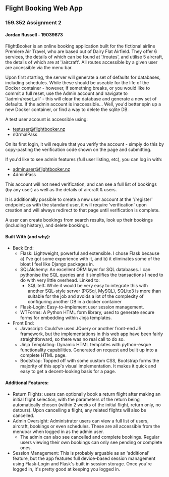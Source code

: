 ## Flight Booking Web App
### 159.352 Assignment 2
#### Jordan Russell - 19039673

FlightBooker is an online booking application built for the fictional airline Premiere Air Travel, who are based out of Dairy Flat Airfield. They offer 6 services, the details of which can be found at '/routes', and utilise 5 aircraft, the details of which are at '/aircraft'. All routes accessible by a given user are accessible via the menu bar.

Upon first starting, the server will generate a set of defaults for databases, including schedules. While these should be useable for the life of the Docker container - however, if something breaks, or you would like to commit a full reset, use the Admin account and navigate to '/admin/reset_all' - this will clear the database and generate a new set of defaults. If the admin account is inaccessible... Well, you'd better spin up a new Docker container, or find a way to delete the sqlite DB.

A test user account is accessible using:
 - testuser@flightbooker.nz
 - n0rmalPass

On its first login, it will require that you verify the account - simply do this by copy-pasting the verification code shown on the page and submitting.

If you'd like to see admin features (full user listing, etc), you can log in with:
 - adminuser@flightbooker.nz
 - 4dminPass

This account will not need verification, and can see a full list of bookings  (by any user) as well as the details of aircraft & users.

It is additionally possible to create a new user account at the '/register' endpoint; as with the standard user, it will require 'verification' upon creation and will always redirect to that page until verification is complete.

A user can create bookings from search results, look up their bookings (including history), and delete bookings.

#### Built With (and why):
 - Back End:
   - Flask: Lightweight, powerful and extensible. I chose Flask because a) I've got some experience with it, and b) it eliminates some of the bloat I feel like Django packages in.
   - SQLAlchemy: An excellent ORM layer for SQL databases. I can pythonise the SQL queries and it simplifies the transactions I need to do with very little overhead. Linked to:
     - SQLite3: While it would be very easy to integrate this with another SQL-style server (PGSql, MySQL), SQLite3 is more than suitable for the job and avoids a lot of the complexity of configuring another DB in a docker container
   - Flask-Login: Easy-to-implement user session management.
   - WTForms: A Python HTML form library, used to generate secure forms for embedding within Jinja templates.
 - Front End:
   - Javascript: Could've used JQuery or another front-end JS framework, but the implementations in this web app have been fairly straightforward, so there was no real call to do so.
   - Jinja Templating: Dynamic HTML templates with python-esque functionality capabilities. Generated on request and built up into a complete HTML page.
   - Bootstrap: Topped off with some custom CSS, Bootstrap forms the majority of this app's visual implementation. It makes it quick and easy to get a decent-looking basis for a page.

#### Additional Features:
 - Return Flights: users can optionally book a return flight after making an initial flight selection, with the parameters of the return being automatically chosen (within 2 weeks of the initial flight, return only, no detours). Upon cancelling a flight, any related flights will also be cancelled.
 - Admin Oversight: Administrator users can view a full list of users, aircraft, bookings or even schedules. These are all accessible from the menubar when logged in as the admin user.
   - The admin can also see cancelled and complete bookings. Regular users viewing their own bookings can only see pending or complete ones.
 - Session Management: This is probably arguable as an 'additional' feature, but the app features full device-based session management using Flask-Login and Flask's built in session storage. Once you're logged in, it's pretty good at keeping you logged in.